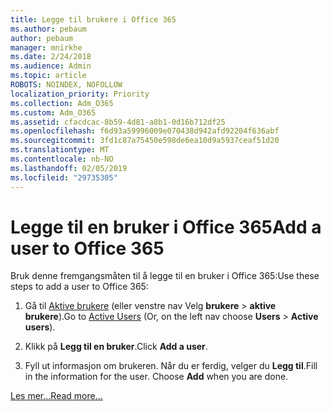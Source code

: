 ```yaml
---
title: Legge til brukere i Office 365
ms.author: pebaum
author: pebaum
manager: mnirkhe
ms.date: 2/24/2018
ms.audience: Admin
ms.topic: article
ROBOTS: NOINDEX, NOFOLLOW
localization_priority: Priority
ms.collection: Adm_O365
ms.custom: Adm_O365
ms.assetid: cfacdcac-8b59-4d81-a8b1-0d16b712df25
ms.openlocfilehash: f6d93a59996009e070438d942afd92204f636abf
ms.sourcegitcommit: 3fd1c87a75450e598de6ea10d9a5937ceaf51d20
ms.translationtype: MT
ms.contentlocale: nb-NO
ms.lasthandoff: 02/05/2019
ms.locfileid: "29735305"
---
```

# <a name="add-a-user-to-office-365"></a><span data-ttu-id="c58e1-102">Legge til en bruker i Office 365</span><span class="sxs-lookup"><span data-stu-id="c58e1-102">Add a user to Office 365</span></span>

<span data-ttu-id="c58e1-103">Bruk denne fremgangsmåten til å legge til en bruker i Office 365:</span><span class="sxs-lookup"><span data-stu-id="c58e1-103">Use these steps to add a user to Office 365:</span></span>
  
1. <span data-ttu-id="c58e1-104">Gå til [Aktive brukere](https://portal.office.com/adminportal/home.aspx#/users) (eller venstre nav Velg **brukere** \> **aktive brukere**).</span><span class="sxs-lookup"><span data-stu-id="c58e1-104">Go to [Active Users](https://portal.office.com/adminportal/home.aspx#/users) (Or, on the left nav choose **Users** \> **Active users**).</span></span>
    
2. <span data-ttu-id="c58e1-105">Klikk på **Legg til en bruker**.</span><span class="sxs-lookup"><span data-stu-id="c58e1-105">Click **Add a user**.</span></span>
    
3. <span data-ttu-id="c58e1-p101">Fyll ut informasjon om brukeren. Når du er ferdig, velger du **Legg til**.</span><span class="sxs-lookup"><span data-stu-id="c58e1-p101">Fill in the information for the user. Choose **Add** when you are done.</span></span> 
    
[<span data-ttu-id="c58e1-108">Les mer...</span><span class="sxs-lookup"><span data-stu-id="c58e1-108">Read more...</span></span>](https://support.office.com/article/1970f7d6-03b5-442f-b385-5880b9c256ec)
  

